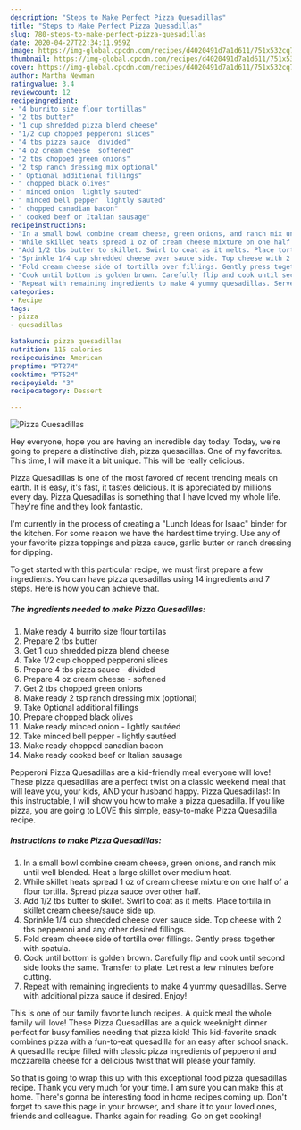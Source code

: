 ```yaml
---
description: "Steps to Make Perfect Pizza Quesadillas"
title: "Steps to Make Perfect Pizza Quesadillas"
slug: 780-steps-to-make-perfect-pizza-quesadillas
date: 2020-04-27T22:34:11.959Z
image: https://img-global.cpcdn.com/recipes/d4020491d7a1d611/751x532cq70/pizza-quesadillas-recipe-main-photo.jpg
thumbnail: https://img-global.cpcdn.com/recipes/d4020491d7a1d611/751x532cq70/pizza-quesadillas-recipe-main-photo.jpg
cover: https://img-global.cpcdn.com/recipes/d4020491d7a1d611/751x532cq70/pizza-quesadillas-recipe-main-photo.jpg
author: Martha Newman
ratingvalue: 3.4
reviewcount: 12
recipeingredient:
- "4 burrito size flour tortillas"
- "2 tbs butter"
- "1 cup shredded pizza blend cheese"
- "1/2 cup chopped pepperoni slices"
- "4 tbs pizza sauce  divided"
- "4 oz cream cheese  softened"
- "2 tbs chopped green onions"
- "2 tsp ranch dressing mix optional"
- " Optional additional fillings"
- " chopped black olives"
- " minced onion  lightly sauted"
- " minced bell pepper  lightly sauted"
- " chopped canadian bacon"
- " cooked beef or Italian sausage"
recipeinstructions:
- "In a small bowl combine cream cheese, green onions, and ranch mix until well blended. Heat a large skillet over medium heat."
- "While skillet heats spread 1 oz of cream cheese mixture on one half of a flour tortilla. Spread pizza sauce over other half."
- "Add 1/2 tbs butter to skillet. Swirl to coat as it melts. Place tortilla in skillet cream cheese/sauce side up."
- "Sprinkle 1/4 cup shredded cheese over sauce side. Top cheese with 2 tbs pepperoni and any other desired fillings."
- "Fold cream cheese side of tortilla over fillings. Gently press together with spatula."
- "Cook until bottom is golden brown. Carefully flip and cook until second side looks the same. Transfer to plate. Let rest a few minutes before cutting."
- "Repeat with remaining ingredients to make 4 yummy quesadillas. Serve with additional pizza sauce if desired. Enjoy!"
categories:
- Recipe
tags:
- pizza
- quesadillas

katakunci: pizza quesadillas 
nutrition: 115 calories
recipecuisine: American
preptime: "PT27M"
cooktime: "PT52M"
recipeyield: "3"
recipecategory: Dessert

---
```



![Pizza Quesadillas](https://img-global.cpcdn.com/recipes/d4020491d7a1d611/751x532cq70/pizza-quesadillas-recipe-main-photo.jpg)

Hey everyone, hope you are having an incredible day today. Today, we're going to prepare a distinctive dish, pizza quesadillas. One of my favorites. This time, I will make it a bit unique. This will be really delicious.

Pizza Quesadillas is one of the most favored of recent trending meals on earth. It is easy, it's fast, it tastes delicious. It is appreciated by millions every day. Pizza Quesadillas is something that I have loved my whole life. They're fine and they look fantastic.

I&#39;m currently in the process of creating a &#34;Lunch Ideas for Isaac&#34; binder for the kitchen. For some reason we have the hardest time trying. Use any of your favorite pizza toppings and pizza sauce, garlic butter or ranch dressing for dipping.


To get started with this particular recipe, we must first prepare a few ingredients. You can have pizza quesadillas using 14 ingredients and 7 steps. Here is how you can achieve that.

<!--inarticleads1-->

##### The ingredients needed to make Pizza Quesadillas:

1. Make ready 4 burrito size flour tortillas
1. Prepare 2 tbs butter
1. Get 1 cup shredded pizza blend cheese
1. Take 1/2 cup chopped pepperoni slices
1. Prepare 4 tbs pizza sauce - divided
1. Prepare 4 oz cream cheese - softened
1. Get 2 tbs chopped green onions
1. Make ready 2 tsp ranch dressing mix (optional)
1. Take  Optional additional fillings
1. Prepare  chopped black olives
1. Make ready  minced onion - lightly sautéed
1. Take  minced bell pepper - lightly sautéed
1. Make ready  chopped canadian bacon
1. Make ready  cooked beef or Italian sausage


Pepperoni Pizza Quesadillas are a kid-friendly meal everyone will love! These pizza quesadillas are a perfect twist on a classic weekend meal that will leave you, your kids, AND your husband happy. Pizza Quesadillas!: In this instructable, I will show you how to make a pizza quesadilla. If you like pizza, you are going to LOVE this simple, easy-to-make Pizza Quesadilla recipe. 

<!--inarticleads2-->

##### Instructions to make Pizza Quesadillas:

1. In a small bowl combine cream cheese, green onions, and ranch mix until well blended. Heat a large skillet over medium heat.
1. While skillet heats spread 1 oz of cream cheese mixture on one half of a flour tortilla. Spread pizza sauce over other half.
1. Add 1/2 tbs butter to skillet. Swirl to coat as it melts. Place tortilla in skillet cream cheese/sauce side up.
1. Sprinkle 1/4 cup shredded cheese over sauce side. Top cheese with 2 tbs pepperoni and any other desired fillings.
1. Fold cream cheese side of tortilla over fillings. Gently press together with spatula.
1. Cook until bottom is golden brown. Carefully flip and cook until second side looks the same. Transfer to plate. Let rest a few minutes before cutting.
1. Repeat with remaining ingredients to make 4 yummy quesadillas. Serve with additional pizza sauce if desired. Enjoy!


This is one of our family favorite lunch recipes. A quick meal the whole family will love! These Pizza Quesadillas are a quick weeknight dinner perfect for busy families needing that pizza kick! This kid-favorite snack combines pizza with a fun-to-eat quesadilla for an easy after school snack. A quesadilla recipe filled with classic pizza ingredients of pepperoni and mozzarella cheese for a delicious twist that will please your family. 

So that is going to wrap this up with this exceptional food pizza quesadillas recipe. Thank you very much for your time. I am sure you can make this at home. There's gonna be interesting food in home recipes coming up. Don't forget to save this page in your browser, and share it to your loved ones, friends and colleague. Thanks again for reading. Go on get cooking!
